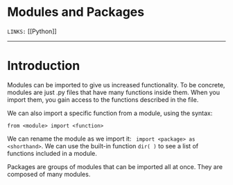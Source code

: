 # Modules and Packages
`LINKS:` [[Python]]

---
# Introduction
Modules can be imported to give us increased functionality. To be concrete, modules are just .py files that have many functions inside them. When you import them, you gain access to the functions described in the file. 

We can also import a specific function from a module, using the syntax: 

`from <module> import <function>`

We can rename the module as we import it: ` import <package> as <shorthand>`. 
We can use the built-in function `dir( )` to see a list of functions included in a module. 

Packages are groups of modules that can be imported all at once. They are composed of many modules. 
